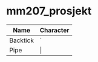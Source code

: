 # mm207_prosjekt
| Name     | Character |
| ---      | ---       |
| Backtick | `         |
| Pipe     | \|        |
